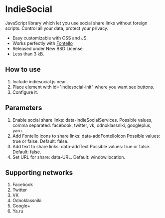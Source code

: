 # IndieSocial
JavaScript library which let you use social share links without foreign scripts. Control all your data, protect your privacy.
* Easy customizable with CSS and JS.</li>
* Works perfectly with [Fontello](http://fontello.com/)
* Released under New BSD License
* Less than 3 kB.

## How to use
1. Include indiesocial.js near </body>.
2. Place element with id="indiesocial-init" where you want see buttons.
3. Configure it.

## Parameters
1. Enable social share links: data-indieSocialServices. Possible values, comma separated: facebook, twitter, vk, odnoklassniki, googleplus, yaru.
2. Add Fontello icons to share links: data-addFontelloIcon Possible values: true or false. Default: false.
3. Add text to share links: data-addText Possible values: true or false. Default: false.
4. Set URL for share: data-URL. Default: window.location.

## Supporting networks
1. Facebook
2. Twitter
3. VK
4. Odnoklassniki
5. Google+
6. Ya.ru
